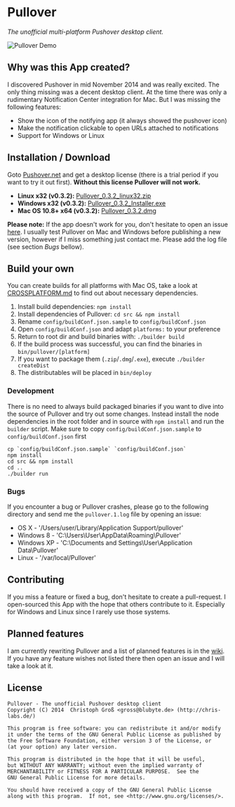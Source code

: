 # Pullover
*The unofficial multi-platform Pushover desktop client.*

![Pullover Demo](https://raw.githubusercontent.com/cgrossde/Pullover/master/res/Demo.gif)

## Why was this App created?

I discovered Pushover in mid November 2014 and was really excited. The only thing missing was a decent desktop client. At the time there was only a rudimentary Notification Center integration for Mac. But I was missing the following features:

* Show the icon of the notifying app (it always showed the pushover icon)
* Make the notification clickable to open URLs attached to notifications
* Support for Windows or Linux

## Installation / Download

Goto [Pushover.net](https://pushover.net/licensing) and get a desktop license (there is a trial period if you want to try it out first). **Without this license Pullover will not work.**


* **Linux x32 (v0.3.2):** [Pullover_0.3.2_linux32.zip](https://sourceforge.net/projects/pullover/files/0.3.2/Pullover_0.3.2_linux32.zip/download)
* **Windows x32 (v0.3.2):** [Pullover_0.3.2_Installer.exe](https://sourceforge.net/projects/pullover/files/0.3.2/Pullover_0.3.2_Installer.exe/download)
* **Mac OS 10.8+ x64 (v0.3.2):** [Pullover_0.3.2.dmg](https://sourceforge.net/projects/pullover/files/0.3.2/Pullover_0.3.2.dmg/download)

**Please note:** If the app doesn't work for you, don't hesitate to open an issue [here](https://github.com/cgrossde/Pullover/issues). I usually test Pullover on Mac and Windows before publishing a new version, however if I miss something just contact me. Please add the log file (see section *Bugs* bellow).

## Build your own
You can create builds for all platforms with Mac OS, take a look at [CROSSPLATFORM.md](CROSSPLATFORM.md) to find out about necessary dependencies.

1. Install build dependencies: `npm install`
2. Install dependencies of Pullover: `cd src && npm install`
3. Rename `config/buildConf.json.sample` to `config/buildConf.json`
4. Open `config/buildConf.json` and adapt `platforms:` to your preference
5. Return to root dir and build binaries with: `./builder build`
6. If the build process was successful, you can find the binaries in `bin/pullover/[platform]`
7. If you want to package them (`.zip`/`.dmg`/`.exe`), execute `./builder createDist`
8. The distributables will be placed in `bin/deploy`

### Development

There is no need to always build packaged binaries if you want to dive into the source of Pullover and try out some changes. Instead install the node dependencies in the root folder and in source with `npm install` and run the `builder` script. Make sure to copy `config/buildConf.json.sample` to `config/buildConf.json` first

    cp `config/buildConf.json.sample` `config/buildConf.json`
    npm install
    cd src && npm install
    cd ..
    ./builder run

### Bugs

If you encounter a bug or Pullover crashes, please go to the following directory and send me the `pullover.1.log` file by opening an issue:

* OS X - '/Users/user/Library/Application Support/pullover'
* Windows 8 - 'C:\Users\User\AppData\Roaming\Pullover'
* Windows XP - 'C:\Documents and Settings\User\Application Data\Pullover'
* Linux - '/var/local/Pullover'

## Contributing

If you miss a feature or fixed a bug, don't hesitate to create a pull-request. I open-sourced this App with the hope that others contribute to it. Especially for Windows and Linux since I rarely use those systems.

## Planned features

I am currently rewriting Pullover and a list of planned features is in the [wiki](https://github.com/cgrossde/Pullover/wiki). If you have any feature wishes not listed there then open an issue and I will take a look at it.

## License

    Pullover - The unofficial Pushover desktop client
    Copyright (C) 2014  Christoph Groß <gross@blubyte.de> (http://chris-labs.de/)
    
    This program is free software: you can redistribute it and/or modify
    it under the terms of the GNU General Public License as published by
    the Free Software Foundation, either version 3 of the License, or
    (at your option) any later version.
    
    This program is distributed in the hope that it will be useful,
    but WITHOUT ANY WARRANTY; without even the implied warranty of
    MERCHANTABILITY or FITNESS FOR A PARTICULAR PURPOSE.  See the
    GNU General Public License for more details.
    
    You should have received a copy of the GNU General Public License
    along with this program.  If not, see <http://www.gnu.org/licenses/>.